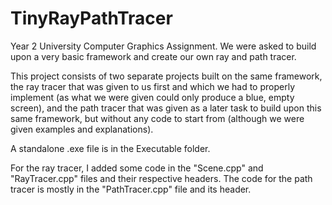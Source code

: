 # TinyRayPathTracer

Year 2 University Computer Graphics Assignment. We were asked to build upon a very basic framework and create our own ray and path tracer.

This project consists of two separate projects built on the same framework, the ray tracer that was given to us first and which we had to
properly implement (as what we were given could only produce a blue, empty screen), and the path tracer that was given as a later task to build upon this same framework, but without any code to start from (although we were given examples and explanations).

A standalone .exe file is in the Executable folder.

For the ray tracer, I added some code in the "Scene.cpp" and "RayTracer.cpp" files and their respective headers. The code for the path
tracer is mostly in the "PathTracer.cpp" file and its header.
